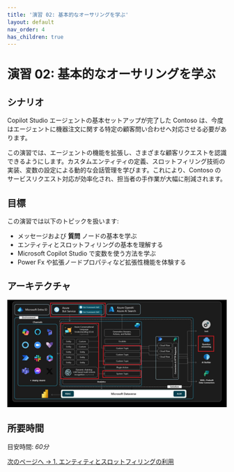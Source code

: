 ```yaml
---
title: '演習 02: 基本的なオーサリングを学ぶ'
layout: default
nav_order: 4
has_children: true
---
```


# 演習 02: 基本的なオーサリングを学ぶ

## シナリオ

Copilot Studio エージェントの基本セットアップが完了した Contoso は、今度はエージェントに機器注文に関する特定の顧客問い合わせへ対応させる必要があります。

この演習では、エージェントの機能を拡張し、さまざまな顧客リクエストを認識できるようにします。カスタムエンティティの定義、スロットフィリング技術の実装、変数の設定による動的な会話管理を学びます。これにより、Contoso のサービスリクエスト対応が効率化され、担当者の手作業が大幅に削減されます。

## 目標

この演習では以下のトピックを扱います:

- メッセージおよび **質問** ノードの基本を学ぶ
- エンティティとスロットフィリングの基本を理解する
- Microsoft Copilot Studio で変数を使う方法を学ぶ
- Power Fx や拡張ノードプロパティなど拡張性機能を体験する

## アーキテクチャ

![eat2qhoa.jpg](../../media/eat2qhoa.jpg)

## 所要時間

目安時間: *60分*

[次のページへ → 1. エンティティとスロットフィリングの利用](0201.md)
